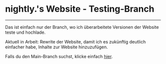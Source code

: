 # nightly.'s Website - Testing-Branch

---

Das ist einfach nur der Branch, wo ich überarbeitete Versionen der Website teste und hochlade.

Aktuell in Arbeit: Rewrite der Website, damit ich es zukünftig deutlich einfacher habe, Inhalte zur Website hinzuzufügen.

Falls du den Main-Branch suchst, klicke einfach [hier](https://github.com/nightlyonie/nightlyonie.github.io).
